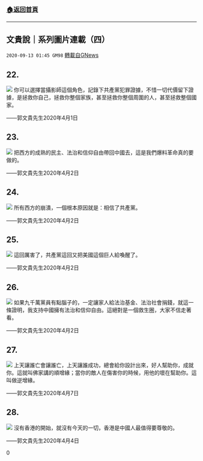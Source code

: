 ###  [:house:返回首頁](https://github.com/ourhimalayas/txt)
---

## 文貴說｜系列圖片連載（四）
`2020-09-13 01:45 GM98` [轉載自GNews](https://gnews.org/zh-hant/351582/)

##  22. 
![](https://s3.amazonaws.com/gnews-media-offload/wp-content/uploads/2020/09/13010212/29E9EAA5-32DF-4A25-B48B-79A341AC870B.jpeg)
你可以選擇當攝影師這個角色，記錄下共產黨犯罪證據，不惜一切代價留下證據，是拯救你自己，拯救你整個家族，甚至拯救你整個周圍的人，甚至拯救整個國家。

——郭文貴先生2020年4月1日

##  23. 
![](https://s3.amazonaws.com/gnews-media-offload/wp-content/uploads/2020/09/13010444/54C206A8-6610-448A-920F-41760559308D.png)
把西方的成熟的民主、法治和信仰自由帶回中國去，這是我們爆料革命真的要做的。

——郭文貴先生2020年4月2日

##  24. 
![](https://s3.amazonaws.com/gnews-media-offload/wp-content/uploads/2020/09/13010556/F84DCA83-70A2-4BFA-9778-10186066DDB2.jpeg)
所有西方的崩潰，一個根本原因就是：相信了共產黨。

——郭文貴先生2020年4月2日

##  25. 
![](https://s3.amazonaws.com/gnews-media-offload/wp-content/uploads/2020/09/13010741/8D6BE864-6668-43E9-A7A1-4B4D249F719F.jpeg)
這回厲害了，共產黨這回又把美國這個巨人給喚醒了。

——郭文貴先生2020年4月2日

##  26. 
![](https://s3.amazonaws.com/gnews-media-offload/wp-content/uploads/2020/09/13010921/7C21B8C0-C882-4518-B62C-A5AB050F1376.jpeg)
如果九千萬黨員有點腦子的，一定讓家人給法治基金、法治社會捐錢，就這一條證明，我支持中國擁有法治和信仰自由。這絕對是一個救生圈，大家不信走著看。

——郭文貴先生2020年4月2日

##  27. 
![](https://s3.amazonaws.com/gnews-media-offload/wp-content/uploads/2020/09/13011026/2F80C1A8-1FDB-4874-9490-82BD7529DA9E.jpeg)
上天讓誰亡會讓誰亡，上天讓誰成功，總會給你設計出來，好人幫助你，成就你。這就叫佛家講的順增緣；當你的敵人在傷害你的時候，用他的壞在幫助你。這叫做逆增緣。

——郭文貴先生2020年4月7日

##  28. 
![](https://s3.amazonaws.com/gnews-media-offload/wp-content/uploads/2020/09/13011154/2BA20505-6275-4982-ACC1-5F7562F043B0.jpeg)
沒有香港的開始，就沒有今天的一切，香港是中國人最值得要尊敬的。

——郭文貴先生2020年4月4日

0
